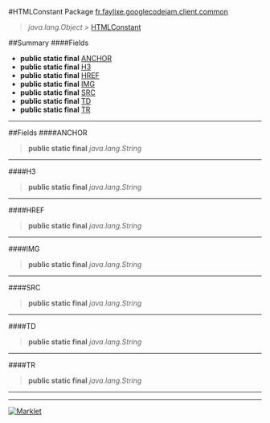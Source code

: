 #HTMLConstant
Package [fr.faylixe.googlecodejam.client.common](README.md)<br>

> *java.lang.Object* > [HTMLConstant](HTMLConstant.md)



##Summary
####Fields
* **public static final** [ANCHOR](#anchor)
* **public static final** [H3](#h3)
* **public static final** [HREF](#href)
* **public static final** [IMG](#img)
* **public static final** [SRC](#src)
* **public static final** [TD](#td)
* **public static final** [TR](#tr)

---


##Fields
####ANCHOR
> **public static final** *java.lang.String*

> 

---

####H3
> **public static final** *java.lang.String*

> 

---

####HREF
> **public static final** *java.lang.String*

> 

---

####IMG
> **public static final** *java.lang.String*

> 

---

####SRC
> **public static final** *java.lang.String*

> 

---

####TD
> **public static final** *java.lang.String*

> 

---

####TR
> **public static final** *java.lang.String*

> 

---

---

[![Marklet](https://img.shields.io/badge/Generated%20by-Marklet-green.svg)](https://github.com/Faylixe/marklet)